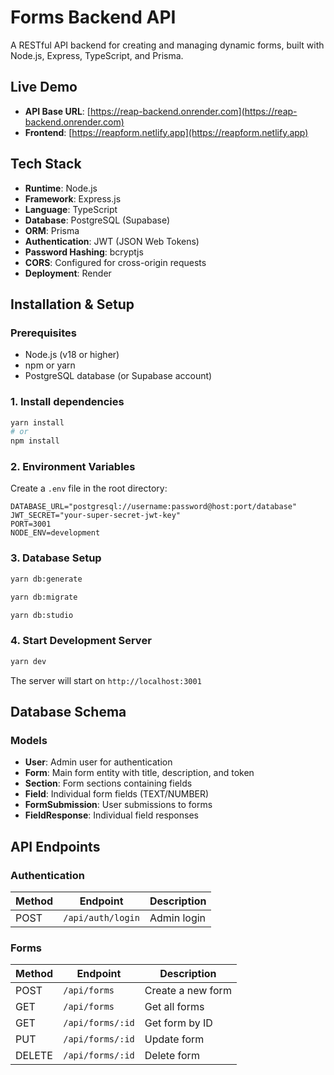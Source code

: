 # Forms Backend API

A RESTful API backend for creating and managing dynamic forms, built with Node.js, Express, TypeScript, and Prisma.

## Live Demo

- **API Base URL**: [https://reap-backend.onrender.com](https://reap-backend.onrender.com)
- **Frontend**: [https://reapform.netlify.app](https://reapform.netlify.app)

## Tech Stack

- **Runtime**: Node.js
- **Framework**: Express.js
- **Language**: TypeScript
- **Database**: PostgreSQL (Supabase)
- **ORM**: Prisma
- **Authentication**: JWT (JSON Web Tokens)
- **Password Hashing**: bcryptjs
- **CORS**: Configured for cross-origin requests
- **Deployment**: Render

## Installation & Setup

### Prerequisites

- Node.js (v18 or higher)
- npm or yarn
- PostgreSQL database (or Supabase account)

### 1. Install dependencies

```bash
yarn install
# or
npm install
```

### 2. Environment Variables

Create a `.env` file in the root directory:

```env
DATABASE_URL="postgresql://username:password@host:port/database"
JWT_SECRET="your-super-secret-jwt-key"
PORT=3001
NODE_ENV=development
```

### 3. Database Setup

```bash
yarn db:generate

yarn db:migrate

yarn db:studio
```

### 4. Start Development Server

```bash
yarn dev
```

The server will start on `http://localhost:3001`

## Database Schema

### Models

- **User**: Admin user for authentication
- **Form**: Main form entity with title, description, and token
- **Section**: Form sections containing fields
- **Field**: Individual form fields (TEXT/NUMBER)
- **FormSubmission**: User submissions to forms
- **FieldResponse**: Individual field responses

## API Endpoints

### Authentication

| Method | Endpoint | Description |
|--------|----------|-------------|
| POST | `/api/auth/login` | Admin login |

### Forms

| Method | Endpoint | Description |
|--------|----------|-------------|
| POST | `/api/forms` | Create a new form |
| GET | `/api/forms` | Get all forms |
| GET | `/api/forms/:id` | Get form by ID |
| PUT | `/api/forms/:id` | Update form |
| DELETE | `/api/forms/:id` | Delete form |
